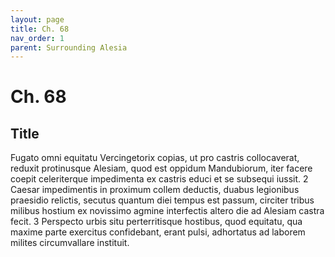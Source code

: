 ```yaml
---
layout: page
title: Ch. 68
nav_order: 1
parent: Surrounding Alesia
---
```


# Ch. 68

## Title 

Fugato omni equitatu Vercingetorix copias, ut pro castris collocaverat, reduxit protinusque Alesiam, quod est oppidum Mandubiorum, iter facere coepit celeriterque impedimenta ex castris educi et se subsequi iussit. 2 Caesar impedimentis in proximum collem deductis, duabus legionibus praesidio relictis, secutus quantum diei tempus est passum, circiter tribus milibus hostium ex novissimo agmine interfectis altero die ad Alesiam castra fecit. 3 Perspecto urbis situ perterritisque hostibus, quod equitatu, qua maxime parte exercitus confidebant, erant pulsi, adhortatus ad laborem milites circumvallare instituit.

